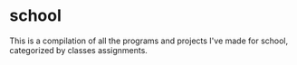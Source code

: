 school
======

This is a compilation of all the programs and projects I've made for school, categorized by classes assignments.

